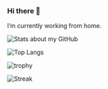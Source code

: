 ### Hi there 👋

I’m currently working from home.

![Stats about my GitHub](https://github-profile-summary-cards.vercel.app/api/cards/profile-details?username=XieJiSS&theme=default)

![Top Langs](https://github-readme-stats.vercel.app/api/top-langs/?username=XieJiSS&langs_count=8&layout=compact)

![trophy](https://github-profile-trophy.vercel.app/?username=XieJiSS&rank=-B)

![Streak](https://github-readme-streak-stats.herokuapp.com/?user=XieJiSS)
